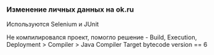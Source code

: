 ### Изменение личных данных на ok.ru

Используются Selenium и JUnit

Не компилировался проект, помогло решение - Build, Execution, Deployment > Compiler > Java Compiler
Target bytecode version == 6
